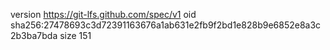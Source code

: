 version https://git-lfs.github.com/spec/v1
oid sha256:27478693c3d72391163676a1ab631e2fb9f2bd1e828b9e6852e8a3c2b3ba7bda
size 151

